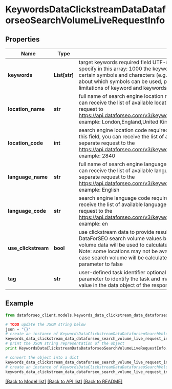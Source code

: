 # KeywordsDataClickstreamDataDataforseoSearchVolumeLiveRequestInfo


## Properties

Name | Type | Description | Notes
------------ | ------------- | ------------- | -------------
**keywords** | **List[str]** | target keywords required field UTF-8 encoding maximum number of keywords you can specify in this array: 1000 the keywords will be converted to lowercase format Note: certain symbols and characters (e.g., UTF symbols, emojis) are not allowed to learn more about which symbols can be used, please refer to this article learn more about rules and limitations of keyword and keywords fields in DataForSEO APIs in this Help Center article | [optional] 
**location_name** | **str** | full name of search engine location required field if you don’t specify location_code  you can receive the list of available locations with location_name by making a separate request to https://api.dataforseo.com/v3/keywords_data/clickstream_data/locations_and_languages example: London,England,United Kingdom | [optional] 
**location_code** | **int** | search engine location code required field if you don’t specify location_name if you use this field, you can receive the list of available locations with location_code by making a separate request to the https://api.dataforseo.com/v3/keywords_data/clickstream_data/locations_and_languages example: 2840 | [optional] 
**language_name** | **str** | full name of search engine language required field if don’t specify language_code you can receive the list of available languages with their language_name by making a separate request to the https://api.dataforseo.com/v3/keywords_data/clickstream_data/locations_and_languages example: English | [optional] 
**language_code** | **str** | search engine language code required field if don’t specify language_name you can receive the list of available languages with their language_code by making a separate request to the https://api.dataforseo.com/v3/keywords_data/clickstream_data/locations_and_languages example: en | [optional] 
**use_clickstream** | **bool** | use clickstream data to provide results optional field if set to true, you will get DataForSEO search volume values based on clickstream data; if set to false, Bing search volume data will be used to calculate DataForSEO search volume; default value: true; Note: some locations may not be available for calculating Bing search volume, in this case search volume will be calculated based on clickstream data even if you set this parameter to false | [optional] 
**tag** | **str** | user-defined task identifier optional field the character limit is 255 you can use this parameter to identify the task and match it with the result you will find the specified tag value in the data object of the response | [optional] 

## Example

```python
from dataforseo_client.models.keywords_data_clickstream_data_dataforseo_search_volume_live_request_info import KeywordsDataClickstreamDataDataforseoSearchVolumeLiveRequestInfo

# TODO update the JSON string below
json = "{}"
# create an instance of KeywordsDataClickstreamDataDataforseoSearchVolumeLiveRequestInfo from a JSON string
keywords_data_clickstream_data_dataforseo_search_volume_live_request_info_instance = KeywordsDataClickstreamDataDataforseoSearchVolumeLiveRequestInfo.from_json(json)
# print the JSON string representation of the object
print KeywordsDataClickstreamDataDataforseoSearchVolumeLiveRequestInfo.to_json()

# convert the object into a dict
keywords_data_clickstream_data_dataforseo_search_volume_live_request_info_dict = keywords_data_clickstream_data_dataforseo_search_volume_live_request_info_instance.to_dict()
# create an instance of KeywordsDataClickstreamDataDataforseoSearchVolumeLiveRequestInfo from a dict
keywords_data_clickstream_data_dataforseo_search_volume_live_request_info_form_dict = keywords_data_clickstream_data_dataforseo_search_volume_live_request_info.from_dict(keywords_data_clickstream_data_dataforseo_search_volume_live_request_info_dict)
```
[[Back to Model list]](../README.md#documentation-for-models) [[Back to API list]](../README.md#documentation-for-api-endpoints) [[Back to README]](../README.md)


